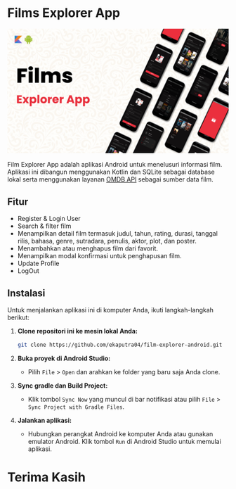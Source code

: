# Films Explorer App

![Banner](/assets/banner.png)

Film Explorer App adalah aplikasi Android untuk menelusuri informasi film. Aplikasi ini dibangun menggunakan Kotlin dan SQLite sebagai database lokal serta menggunakan layanan [OMDB API](https://omdbapi.com/) sebagai sumber data film.

## Fitur

- Register & Login User
- Search & filter film
- Menampilkan detail film termasuk judul, tahun, rating, durasi, tanggal rilis, bahasa, genre, sutradara, penulis, aktor, plot, dan poster.
- Menambahkan atau menghapus film dari favorit.
- Menampilkan modal konfirmasi untuk penghapusan film.
- Update Profile
- LogOut

## Instalasi

Untuk menjalankan aplikasi ini di komputer Anda, ikuti langkah-langkah berikut:

1. **Clone repositori ini ke mesin lokal Anda:**

   ```bash
   git clone https://github.com/ekaputra04/film-explorer-android.git
   ```

2. **Buka proyek di Android Studio:**

   - Pilih `File` > `Open` dan arahkan ke folder yang baru saja Anda clone.

3. **Sync gradle dan Build Project:**

   - Klik tombol `Sync Now` yang muncul di bar notifikasi atau pilih `File` > `Sync Project with Gradle Files`.

4. **Jalankan aplikasi:**

   - Hubungkan perangkat Android ke komputer Anda atau gunakan emulator Android. Klik tombol `Run` di Android Studio untuk memulai aplikasi.

# Terima Kasih
